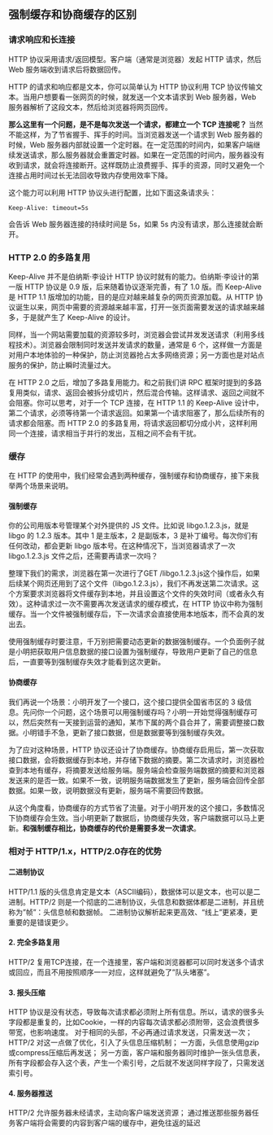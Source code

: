 ## 强制缓存和协商缓存的区别

### 请求响应和长连接

HTTP 协议采用请求/返回模型。客户端（通常是浏览器）发起 HTTP 请求，然后 Web 服务端收到请求后将数据回传。

HTTP 的请求和响应都是文本，你可以简单认为 HTTP 协议利用 TCP 协议传输文本。当用户想要看一张网页的时候，就发送一个文本请求到 Web 服务器，Web 服务器解析了这段文本，然后给浏览器将网页回传。

<strong>那么这里有一个问题，是不是每次发送一个请求，都建立一个 TCP 连接呢？</strong> 当然不能这样，为了节省握手、挥手的时间。当浏览器发送一个请求到 Web 服务器的时候，Web 服务器内部就设置一个定时器。在一定范围的时间内，如果客户端继续发送请求，那么服务器就会重置定时器。如果在一定范围的时间内，服务器没有收到请求，就会将连接断开。这样既防止浪费握手、挥手的资源，同时又避免一个连接占用时间过长无法回收导致内存使用效率下降。

这个能力可以利用 HTTP 协议头进行配置，比如下面这条请求头：

```
Keep-Alive: timeout=5s
```
会告诉 Web 服务器连接的持续时间是 5s，如果 5s 内没有请求，那么连接就会断开。

### HTTP 2.0 的多路复用

Keep-Alive 并不是伯纳斯·李设计 HTTP 协议时就有的能力。伯纳斯·李设计的第一版 HTTP 协议是 0.9 版，后来随着协议逐渐完善，有了 1.0 版。而 Keep-Alive 是 HTTP 1.1 版增加的功能，目的是应对越来越复杂的网页资源加载。从 HTTP 协议诞生以来，网页中需要的资源越来越丰富，打开一张页面需要发送的请求越来越多，于是就产生了 Keep-Alive 的设计。

同样，当一个网站需要加载的资源较多时，浏览器会尝试并发发送请求（利用多线程技术）。浏览器会限制同时发送并发请求的数量，通常是 6 个，这样做一方面是对用户本地体验的一种保护，防止浏览器抢占太多网络资源；另一方面也是对站点服务的保护，防止瞬时流量过大。

在 HTTP 2.0 之后，增加了多路复用能力。和之前我们讲 RPC 框架时提到的多路复用类似，请求、返回会被拆分成切片，然后混合传输。这样请求、返回之间就不会阻塞。你可以思考，对于一个 TCP 连接，在 HTTP 1.1 的 Keep-Alive 设计中，第二个请求，必须等待第一个请求返回。如果第一个请求阻塞了，那么后续所有的请求都会阻塞。而 HTTP 2.0 的多路复用，将请求返回都切分成小片，这样利用同一个连接，请求相当于并行的发出，互相之间不会有干扰。

### 缓存

在 HTTP 的使用中，我们经常会遇到两种缓存，强制缓存和协商缓存，接下来我举两个场景来说明。

#### 强制缓存

你的公司用版本号管理某个对外提供的 JS 文件。比如说 libgo.1.2.3.js，就是 libgo 的 1.2.3 版本。其中 1 是主版本，2 是副版本，3 是补丁编号。每次你们有任何改动，都会更新 libgo 版本号。在这种情况下，当浏览器请求了一次 libgo.1.2.3.js 文件之后，还需要再请求一次吗？

整理下我们的需求，浏览器在第一次进行了GET /libgo.1.2.3.js这个操作后，如果后续某个网页还用到了这个文件（libgo.1.2.3.js），我们不再发送第二次请求。这个方案要求浏览器将文件缓存到本地，并且设置这个文件的失效时间（或者永久有效）。这种请求过一次不需要再次发送请求的缓存模式，在 HTTP 协议中称为强制缓存。当一个文件被强制缓存后，下一次请求会直接使用本地版本，而不会真的发出去。

使用强制缓存时要注意，千万别把需要动态更新的数据强制缓存。一个负面例子就是小明把获取用户信息数据的接口设置为强制缓存，导致用户更新了自己的信息后，一直要等到强制缓存失效才能看到这次更新。

#### 协商缓存

我们再说一个场景：小明开发了一个接口，这个接口提供全国省市区的 3 级信息。先问你一个问题，这个场景可以用强制缓存吗？小明一开始觉得强制缓存可以，然后突然有一天接到运营的通知，某市下属的两个县合并了，需要调整接口数据。小明错手不急，更新了接口数据，但是数据要等到强制缓存失效。

为了应对这种场景，HTTP 协议还设计了协商缓存。协商缓存启用后，第一次获取接口数据，会将数据缓存到本地，并存储下数据的摘要。第二次请求时，浏览器检查到本地有缓存，将摘要发送给服务端。服务端会检查服务端数据的摘要和浏览器发送来的是否一致。如果不一致，说明服务端数据发生了更新，服务端会回传全部数据。如果一致，说明数据没有更新，服务端不需要回传数据。

从这个角度看，协商缓存的方式节省了流量。对于小明开发的这个接口，多数情况下协商缓存会生效。当小明更新了数据后，协商缓存失效，客户端数据可以马上更新。<strong>和强制缓存相比，协商缓存的代价是需要多发一次请求</strong>。

### 相对于 HTTP/1.x，HTTP/2.0存在的优势

#### 二进制协议

HTTP/1.1 版的头信息肯定是文本（ASCII编码），数据体可以是文本，也可以是二进制。HTTP/2 则是一个彻底的二进制协议，头信息和数据体都是二进制，并且统称为”帧”：头信息帧和数据帧。
二进制协议解析起来更高效、“线上”更紧凑，更重要的是错误更少。

#### 2. 完全多路复用

HTTP/2 复用TCP连接，在一个连接里，客户端和浏览器都可以同时发送多个请求或回应，而且不用按照顺序一一对应，这样就避免了”队头堵塞”。

#### 3. 报头压缩

HTTP 协议是没有状态，导致每次请求都必须附上所有信息。所以，请求的很多头字段都是重复的，比如Cookie，一样的内容每次请求都必须附带，这会浪费很多带宽，也影响速度。
对于相同的头部，不必再通过请求发送，只需发送一次；
HTTP/2 对这一点做了优化，引入了头信息压缩机制；
一方面，头信息使用gzip或compress压缩后再发送；
另一方面，客户端和服务器同时维护一张头信息表，所有字段都会存入这个表，产生一个索引号，之后就不发送同样字段了，只需发送索引号。

#### 4. 服务器推送

HTTP/2 允许服务器未经请求，主动向客户端发送资源；
通过推送那些服务器任务客户端将会需要的内容到客户端的缓存中，避免往返的延迟

